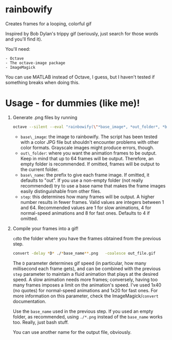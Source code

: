 # rainbowify
Creates frames for a looping, colorful gif

Inspired by Bob Dylan's trippy gif (seriously, just search for those words and
you'll find it).

You'll need:

    - Octave
    - The octave-image package 
    - ImageMagick 

You can use MATLAB instead of Octave, I guess, but I haven't tested if something
breaks when doing this.

Usage - for dummies (like me)!
=============================

1. Generate .png files by running 
    ```bash
    octave --silent --eval "rainbowify(\"*base_image*, *out_folder*, *base_name*, *step*\")"
    ```

    - `base\_image`: the image to rainbowify. The script has been tested with a color
      JPG file but shouldn't encounter problems with other color formats.
      Grayscale images might produce errors, though.
    - `out\_folder`: where you want the animation frames to be output. Keep in
      mind that up to 64 frames will be output. Therefore, an empty folder is
      recommended. If omitted, frames will be output to the current folder.
    - `base\_name`: the prefix to give each frame image. If omitted, it defaults
      to "out". If you use a non-empty folder (not really recommended) try to
      use a base name that makes the frame images easily distinguishable from
      other files.
    - `step`: this determines how many frames will be output. A higher number
      results in fewer frames. Valid values are integers between 1 and 64. 
      Recommended values are 1 for slow animations, 4 for normal-speed animations
      and 8 for fast ones. Defaults to 4 if omitted.

2. Compile your frames into a gif!

    `cd`to the folder where you have the frames obtained from the previous step.

     ```bash
     convert -delay *D* ./*base_name**.png   -coalesce out_file.gif
     ```

     The `D` parameter determines gif speed (in particular, how many millisecond
     each frame gets), and can be combined with the previous `step` parameter to
     maintain a fluid animation that plays at the desired speed. A slow
     animation needs more frames; conversely, having too many frames imposes a
     limit on the animation's speed. I've used 1x40 (no quotes) for normal-speed
     animations and 1x20 for fast ones. For more information on this parameter,
     check the ImageMagick/`convert` documentation.

     Use the `base_name` used in the previous step. If you used an empty folder,
     as recommended, using `./*.png` instead of the `base_name` works too.
     Really, just bash stuff. 

     You can use another name for the output file, obviously.

